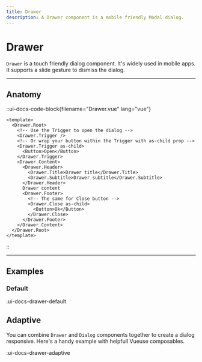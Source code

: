 ```yaml
---
title: Drawer
description: A Drawer component is a mobile friendly Modal dialog.
---
```


# Drawer

`Drawer` is a touch friendly dialog component. It's widely used in mobile apps. It supports a slide gesture to dismiss the dialog.

___

## Anatomy

::ui-docs-code-block{filename="Drawer.vue" lang="vue"}
```vue
<template>
  <Drawer.Root>
    <!-- Use the Trigger to open the dialog -->
    <Drawer.Trigger />
    <!-- Or wrap your button within the Trigger with as-child prop -->
    <Drawer.Trigger as-child>
      <Button>Open</Button>
    </Drawer.Trigger>
    <Drawer.Content>
      <Drawer.Header>
        <Drawer.Title>Drawer title</Drawer.Title>
        <Drawer.Subtitle>Drawer subtitle</Drawer.Subtitle>
      </Drawer.Header>
      Drawer content
      <Drawer.Footer>
        <!-- The same for Close button -->
        <Drawer.Close as-child>
          <Button>Ok</Button>
        </Drawer.Close>
      </Drawer.Footer>
    </Drawer.Content>
  </Drawer.Root>
</template>
```
::

___

## Examples

### Default

:ui-docs-drawer-default

## Adaptive

You can combine `Drawer` and `Dialog` components together to create a dialog responsive. Here's a handy example with helpfull Vueuse composables.

:ui-docs-drawer-adaptive
